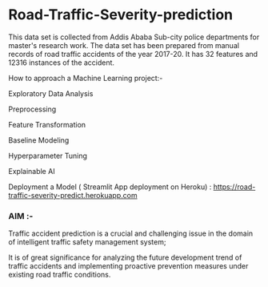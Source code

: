 # Road-Traffic-Severity-prediction
 This data set is collected from Addis Ababa Sub-city police departments for master's research work. The data set has been prepared from manual records of road traffic accidents of the year 2017-20. It has 32 features and 12316 instances of the accident.

How to approach a Machine Learning project:-

Exploratory Data Analysis

Preprocessing

Feature Transformation

Baseline Modeling

Hyperparameter Tuning

Explainable AI

Deployment a Model ( Streamlit App deployment on Heroku) : https://road-traffic-severity-predict.herokuapp.com

### AIM :-
 
 Traffic accident prediction is a crucial and challenging issue in the domain of intelligent traffic safety management system; 
 
 It is of great significance for analyzing the future development trend of traffic accidents and implementing proactive prevention measures under existing road traffic conditions.
